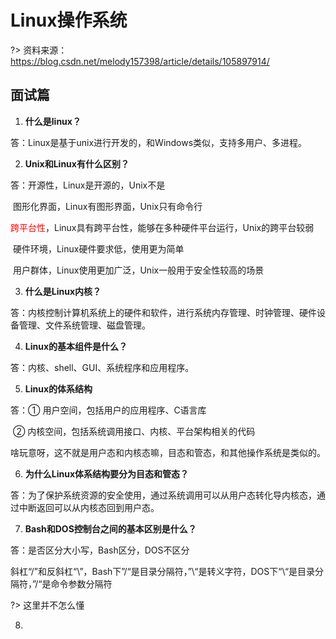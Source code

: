 # Linux操作系统

?> 资料来源：https://blog.csdn.net/melody157398/article/details/105897914/

## 面试篇

1. **什么是linux？**

答：Linux是基于unix进行开发的，和Windows类似，支持多用户、多进程。

2. **Unix和Linux有什么区别？**

答：开源性，Linux是开源的，Unix不是

​		图形化界面，Linux有图形界面，Unix只有命令行

​		<font color="red">跨平台性</font>，Linux具有跨平台性，能够在多种硬件平台运行，Unix的跨平台较弱

​		硬件环境，Linux硬件要求低，使用更为简单

​		用户群体，Linux使用更加广泛，Unix一般用于安全性较高的场景

3. **什么是Linux内核？**

答：内核控制计算机系统上的硬件和软件，进行系统内存管理、时钟管理、硬件设备管理、文件系统管理、磁盘管理。

4. **Linux的基本组件是什么？**

答：内核、shell、GUI、系统程序和应用程序。

5. **Linux的体系结构**

答：① 用户空间，包括用户的应用程序、C语言库

​		② 内核空间，包括系统调用接口、内核、平台架构相关的代码

啥玩意呀，这不就是用户态和内核态嘛，目态和管态，和其他操作系统是类似的。

6. **为什么Linux体系结构要分为目态和管态？**

答：为了保护系统资源的安全使用，通过系统调用可以从用户态转化导内核态，通过中断返回可以从内核态回到用户态。

7. **Bash和DOS控制台之间的基本区别是什么？**

答：是否区分大小写，Bash区分，DOS不区分

​		斜杠“/”和反斜杠“\”，Bash下”/“是目录分隔符，”\“是转义字符，DOS下“\“是目录分隔符，”/“是命令参数分隔符

?> 这里并不怎么懂

8. 

​		